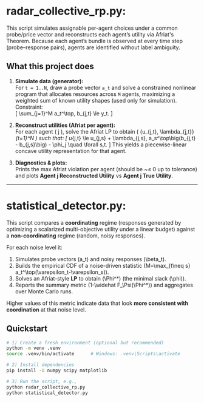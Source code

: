 # radar_collective_rp.py: 

This script simulates assignable per-agent choices under a common probe/price vector and reconstructs each agent’s utility via Afriat's Theorem. 
Because each agent’s bundle is observed at every time step (probe–response pairs), agents are identified without label ambiguity. 

## What this project does

1. **Simulate data (generator):**  
   For `t = 1..N`, draw a probe vector `a_t` and solve a constrained nonlinear program that allocates resources across `M` agents, maximizing a weighted sum of known utility shapes (used only for simulation).
    Constraint:  
   \[
   \sum_{j=1}^M a_t^\top\, b_{j,t} \le y_t.
   \]

3. **Reconstruct utilities (Afriat per agent):**  
   For each agent \( j \), solve the Afriat LP to obtain \( \{u_{j,t}, \lambda_{j,t}\}_{t=1}^N \) such that:
   \[
   u_{j,t} \le u_{j,s} + \lambda_{j,s}\, a_s^\top\big(b_{j,t} - b_{j,s}\big) - \phi_j \quad \forall s,t.
   \]
   This yields a piecewise-linear concave utility representation for that agent.

4. **Diagnostics & plots:**  
   Prints the max Afriat violation per agent (should be ~≤ 0 up to tolerance) and plots **Agent j Reconstructed Utility** vs **Agent j True Utility**.

---


# statistical_detector.py:

This script compares a **coordinating** regime (responses generated by optimizing a scalarized multi-objective utility under a linear budget) against a **non-coordinating** regime (random, noisy responses). 

For each noise level it:

1. Simulates probe vectors \(a_t\) and noisy responses \(\beta_t\).
2. Builds the empirical CDF of a noise-driven statistic \(M=\max_{t\neq s} a_t^\top(\varepsilon_t-\varepsilon_s)\).
3. Solves an Afriat-style **LP** to obtain \(\Phi^\*\) (the minimal slack \(\phi\)).
4. Reports the summary metric \(1-\widehat F_\Psi(\Phi^\*)\) and aggregates over Monte Carlo runs.

Higher values of this metric indicate data that look **more consistent with coordination** at that noise level.

## Quickstart

```bash
# 1) Create a fresh environment (optional but recommended)
python -m venv .venv
source .venv/bin/activate      # Windows: .venv\Scripts\activate

# 2) Install dependencies
pip install -U numpy scipy matplotlib

# 3) Run the script, e.g.,
python radar_collective_rp.py
python statistical_detector.py



